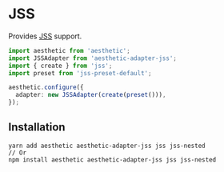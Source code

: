 # JSS

Provides [JSS](https://github.com/cssinjs/jss) support.

```ts
import aesthetic from 'aesthetic';
import JSSAdapter from 'aesthetic-adapter-jss';
import { create } from 'jss';
import preset from 'jss-preset-default';

aesthetic.configure({
  adapter: new JSSAdapter(create(preset())),
});
```

## Installation

```
yarn add aesthetic aesthetic-adapter-jss jss jss-nested
// Or
npm install aesthetic aesthetic-adapter-jss jss jss-nested
```
